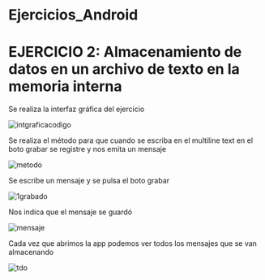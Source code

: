 # Ejercicios_Android

# EJERCICIO 2: Almacenamiento de datos en un archivo de texto en la memoria interna

Se realiza la interfaz gráfica del ejercicio 

![intgraficacodigo](https://user-images.githubusercontent.com/49683650/106551652-b01d5c00-64e3-11eb-8313-ffc17de94984.JPG)

Se realiza el método para que cuando se escriba en el multiline text en el boto grabar se registre y nos emita un mensaje 

![metodo](https://user-images.githubusercontent.com/49683650/106551648-aeec2f00-64e3-11eb-8f78-b0fb7c08f49a.JPG)

Se escribe un mensaje y se pulsa el boto grabar

![1grabado](https://user-images.githubusercontent.com/49683650/106551651-af84c580-64e3-11eb-8cac-a60e6816330f.png)

Nos indica que el mensaje se guardó

![mensaje](https://user-images.githubusercontent.com/49683650/106551653-b01d5c00-64e3-11eb-9b6f-d9e039baaf58.JPG)

Cada vez que abrimos la app podemos ver todos los mensajes que se van almacenando

![tdo](https://user-images.githubusercontent.com/49683650/106551650-af84c580-64e3-11eb-9ba2-f6a6699aed1b.png)
